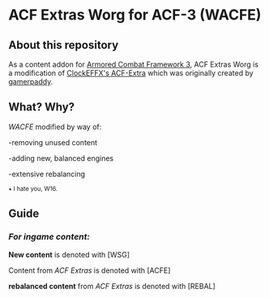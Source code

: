 # ACF Extras Worg for ACF-3 (WACFE)

## About this repository

As a content addon for [Armored Combat Framework 3](https://github.com/Stooberton/ACF-3), ACF Extras Worg is a modification of [ClockEFFX's ACF-Extra](https://github.com/ClockEFFX/ACF-Extra) which was originally created by [gamerpaddy](https://steamcommunity.com/id/gamerpaddy).

## What? Why?
_WACFE_ modified by way of:

-removing unused content

-adding new, balanced engines

-extensive rebalancing

<sub> • I hate you, W16. </sub>

## Guide
### _For ingame content:_

**New content** is denoted with [WSG]

Content from _ACF Extras_ is denoted with [ACFE]

**rebalanced content** from _ACF Extras_ is denoted with [REBAL]
